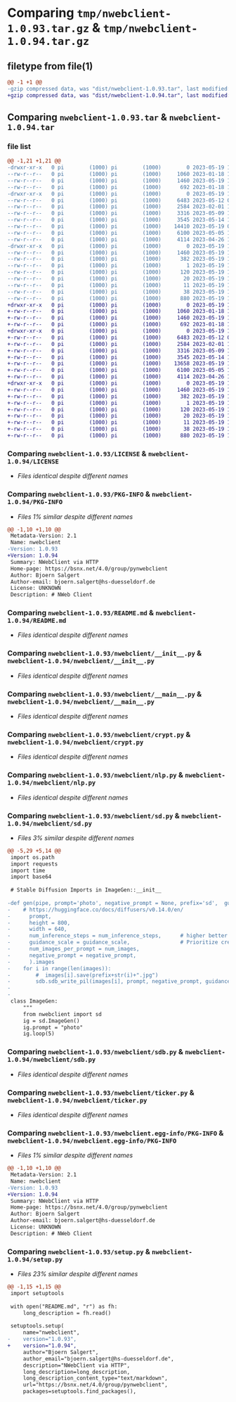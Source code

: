 # Comparing `tmp/nwebclient-1.0.93.tar.gz` & `tmp/nwebclient-1.0.94.tar.gz`

## filetype from file(1)

```diff
@@ -1 +1 @@
-gzip compressed data, was "dist/nwebclient-1.0.93.tar", last modified: Fri May 19 11:09:39 2023, max compression
+gzip compressed data, was "dist/nwebclient-1.0.94.tar", last modified: Fri May 19 11:14:44 2023, max compression
```

## Comparing `nwebclient-1.0.93.tar` & `nwebclient-1.0.94.tar`

### file list

```diff
@@ -1,21 +1,21 @@
-drwxr-xr-x   0 pi        (1000) pi        (1000)        0 2023-05-19 11:09:39.206337 nwebclient-1.0.93/
--rw-r--r--   0 pi        (1000) pi        (1000)     1060 2023-01-18 15:38:31.000000 nwebclient-1.0.93/LICENSE
--rw-r--r--   0 pi        (1000) pi        (1000)     1460 2023-05-19 11:09:39.206337 nwebclient-1.0.93/PKG-INFO
--rw-r--r--   0 pi        (1000) pi        (1000)      692 2023-01-18 15:38:31.000000 nwebclient-1.0.93/README.md
-drwxr-xr-x   0 pi        (1000) pi        (1000)        0 2023-05-19 11:09:39.196337 nwebclient-1.0.93/nwebclient/
--rw-r--r--   0 pi        (1000) pi        (1000)     6483 2023-05-12 07:26:49.000000 nwebclient-1.0.93/nwebclient/__init__.py
--rw-r--r--   0 pi        (1000) pi        (1000)     2584 2023-02-01 15:16:08.000000 nwebclient-1.0.93/nwebclient/__main__.py
--rw-r--r--   0 pi        (1000) pi        (1000)     3316 2023-05-09 12:58:28.000000 nwebclient-1.0.93/nwebclient/crypt.py
--rw-r--r--   0 pi        (1000) pi        (1000)     3545 2023-05-14 17:14:29.000000 nwebclient-1.0.93/nwebclient/nlp.py
--rw-r--r--   0 pi        (1000) pi        (1000)    14410 2023-05-19 07:18:25.000000 nwebclient-1.0.93/nwebclient/sd.py
--rw-r--r--   0 pi        (1000) pi        (1000)     6100 2023-05-05 17:05:53.000000 nwebclient-1.0.93/nwebclient/sdb.py
--rw-r--r--   0 pi        (1000) pi        (1000)     4114 2023-04-26 14:15:39.000000 nwebclient-1.0.93/nwebclient/ticker.py
-drwxr-xr-x   0 pi        (1000) pi        (1000)        0 2023-05-19 11:09:39.206337 nwebclient-1.0.93/nwebclient.egg-info/
--rw-r--r--   0 pi        (1000) pi        (1000)     1460 2023-05-19 11:09:39.000000 nwebclient-1.0.93/nwebclient.egg-info/PKG-INFO
--rw-r--r--   0 pi        (1000) pi        (1000)      382 2023-05-19 11:09:39.000000 nwebclient-1.0.93/nwebclient.egg-info/SOURCES.txt
--rw-r--r--   0 pi        (1000) pi        (1000)        1 2023-05-19 11:09:39.000000 nwebclient-1.0.93/nwebclient.egg-info/dependency_links.txt
--rw-r--r--   0 pi        (1000) pi        (1000)      120 2023-05-19 11:09:39.000000 nwebclient-1.0.93/nwebclient.egg-info/entry_points.txt
--rw-r--r--   0 pi        (1000) pi        (1000)       20 2023-05-19 11:09:39.000000 nwebclient-1.0.93/nwebclient.egg-info/requires.txt
--rw-r--r--   0 pi        (1000) pi        (1000)       11 2023-05-19 11:09:39.000000 nwebclient-1.0.93/nwebclient.egg-info/top_level.txt
--rw-r--r--   0 pi        (1000) pi        (1000)       38 2023-05-19 11:09:39.206337 nwebclient-1.0.93/setup.cfg
--rw-r--r--   0 pi        (1000) pi        (1000)      880 2023-05-19 11:09:34.000000 nwebclient-1.0.93/setup.py
+drwxr-xr-x   0 pi        (1000) pi        (1000)        0 2023-05-19 11:14:44.011574 nwebclient-1.0.94/
+-rw-r--r--   0 pi        (1000) pi        (1000)     1060 2023-01-18 15:38:31.000000 nwebclient-1.0.94/LICENSE
+-rw-r--r--   0 pi        (1000) pi        (1000)     1460 2023-05-19 11:14:44.011574 nwebclient-1.0.94/PKG-INFO
+-rw-r--r--   0 pi        (1000) pi        (1000)      692 2023-01-18 15:38:31.000000 nwebclient-1.0.94/README.md
+drwxr-xr-x   0 pi        (1000) pi        (1000)        0 2023-05-19 11:14:44.011574 nwebclient-1.0.94/nwebclient/
+-rw-r--r--   0 pi        (1000) pi        (1000)     6483 2023-05-12 07:26:49.000000 nwebclient-1.0.94/nwebclient/__init__.py
+-rw-r--r--   0 pi        (1000) pi        (1000)     2584 2023-02-01 15:16:08.000000 nwebclient-1.0.94/nwebclient/__main__.py
+-rw-r--r--   0 pi        (1000) pi        (1000)     3316 2023-05-09 12:58:28.000000 nwebclient-1.0.94/nwebclient/crypt.py
+-rw-r--r--   0 pi        (1000) pi        (1000)     3545 2023-05-14 17:14:29.000000 nwebclient-1.0.94/nwebclient/nlp.py
+-rw-r--r--   0 pi        (1000) pi        (1000)    13658 2023-05-19 11:14:32.000000 nwebclient-1.0.94/nwebclient/sd.py
+-rw-r--r--   0 pi        (1000) pi        (1000)     6100 2023-05-05 17:05:53.000000 nwebclient-1.0.94/nwebclient/sdb.py
+-rw-r--r--   0 pi        (1000) pi        (1000)     4114 2023-04-26 14:15:39.000000 nwebclient-1.0.94/nwebclient/ticker.py
+drwxr-xr-x   0 pi        (1000) pi        (1000)        0 2023-05-19 11:14:44.011574 nwebclient-1.0.94/nwebclient.egg-info/
+-rw-r--r--   0 pi        (1000) pi        (1000)     1460 2023-05-19 11:14:43.000000 nwebclient-1.0.94/nwebclient.egg-info/PKG-INFO
+-rw-r--r--   0 pi        (1000) pi        (1000)      382 2023-05-19 11:14:43.000000 nwebclient-1.0.94/nwebclient.egg-info/SOURCES.txt
+-rw-r--r--   0 pi        (1000) pi        (1000)        1 2023-05-19 11:14:43.000000 nwebclient-1.0.94/nwebclient.egg-info/dependency_links.txt
+-rw-r--r--   0 pi        (1000) pi        (1000)      120 2023-05-19 11:14:43.000000 nwebclient-1.0.94/nwebclient.egg-info/entry_points.txt
+-rw-r--r--   0 pi        (1000) pi        (1000)       20 2023-05-19 11:14:43.000000 nwebclient-1.0.94/nwebclient.egg-info/requires.txt
+-rw-r--r--   0 pi        (1000) pi        (1000)       11 2023-05-19 11:14:43.000000 nwebclient-1.0.94/nwebclient.egg-info/top_level.txt
+-rw-r--r--   0 pi        (1000) pi        (1000)       38 2023-05-19 11:14:44.011574 nwebclient-1.0.94/setup.cfg
+-rw-r--r--   0 pi        (1000) pi        (1000)      880 2023-05-19 11:14:41.000000 nwebclient-1.0.94/setup.py
```

### Comparing `nwebclient-1.0.93/LICENSE` & `nwebclient-1.0.94/LICENSE`

 * *Files identical despite different names*

### Comparing `nwebclient-1.0.93/PKG-INFO` & `nwebclient-1.0.94/PKG-INFO`

 * *Files 1% similar despite different names*

```diff
@@ -1,10 +1,10 @@
 Metadata-Version: 2.1
 Name: nwebclient
-Version: 1.0.93
+Version: 1.0.94
 Summary: NWebClient via HTTP
 Home-page: https://bsnx.net/4.0/group/pynwebclient
 Author: Bjoern Salgert
 Author-email: bjoern.salgert@hs-duesseldorf.de
 License: UNKNOWN
 Description: # NWeb Client
```

### Comparing `nwebclient-1.0.93/README.md` & `nwebclient-1.0.94/README.md`

 * *Files identical despite different names*

### Comparing `nwebclient-1.0.93/nwebclient/__init__.py` & `nwebclient-1.0.94/nwebclient/__init__.py`

 * *Files identical despite different names*

### Comparing `nwebclient-1.0.93/nwebclient/__main__.py` & `nwebclient-1.0.94/nwebclient/__main__.py`

 * *Files identical despite different names*

### Comparing `nwebclient-1.0.93/nwebclient/crypt.py` & `nwebclient-1.0.94/nwebclient/crypt.py`

 * *Files identical despite different names*

### Comparing `nwebclient-1.0.93/nwebclient/nlp.py` & `nwebclient-1.0.94/nwebclient/nlp.py`

 * *Files identical despite different names*

### Comparing `nwebclient-1.0.93/nwebclient/sd.py` & `nwebclient-1.0.94/nwebclient/sd.py`

 * *Files 3% similar despite different names*

```diff
@@ -5,29 +5,14 @@
 import os.path
 import requests
 import time
 import base64
 
 # Stable Diffusion Imports in ImageGen::__init__
 
-def gen(pipe, prompt='photo', negative_prompt = None, prefix='sd',  guidance_scale = 7.5, num_inference_steps=30, height=800, width=640, num_images=1, dbfile='data.db'):
-    # https://huggingface.co/docs/diffusers/v0.14.0/en/
-      prompt,
-      height = 800,
-      width = 640,
-      num_inference_steps = num_inference_steps,      # higher better quali default=45
-      guidance_scale = guidance_scale,                # Prioritize creativity  7.5  Prioritize prompt (higher)
-      num_images_per_prompt = num_images,
-      negative_prompt = negative_prompt,
-      ).images
-    for i in range(len(images)):
-        #  images[i].save(prefix+str(i)+".jpg")
-        sdb.sdb_write_pil(images[i], prompt, negative_prompt, guidance_scale, prefix, dbfile)
-
-
 class ImageGen:
     """
     from nwebclient import sd
     ig = sd.ImageGen()
     ig.prompt = "photo"
     ig.loop(5)
```

### Comparing `nwebclient-1.0.93/nwebclient/sdb.py` & `nwebclient-1.0.94/nwebclient/sdb.py`

 * *Files identical despite different names*

### Comparing `nwebclient-1.0.93/nwebclient/ticker.py` & `nwebclient-1.0.94/nwebclient/ticker.py`

 * *Files identical despite different names*

### Comparing `nwebclient-1.0.93/nwebclient.egg-info/PKG-INFO` & `nwebclient-1.0.94/nwebclient.egg-info/PKG-INFO`

 * *Files 1% similar despite different names*

```diff
@@ -1,10 +1,10 @@
 Metadata-Version: 2.1
 Name: nwebclient
-Version: 1.0.93
+Version: 1.0.94
 Summary: NWebClient via HTTP
 Home-page: https://bsnx.net/4.0/group/pynwebclient
 Author: Bjoern Salgert
 Author-email: bjoern.salgert@hs-duesseldorf.de
 License: UNKNOWN
 Description: # NWeb Client
```

### Comparing `nwebclient-1.0.93/setup.py` & `nwebclient-1.0.94/setup.py`

 * *Files 23% similar despite different names*

```diff
@@ -1,15 +1,15 @@
 import setuptools
 
 with open("README.md", "r") as fh:
     long_description = fh.read()
 
 setuptools.setup(
     name="nwebclient",
-    version="1.0.93",
+    version="1.0.94",
     author="Bjoern Salgert",
     author_email="bjoern.salgert@hs-duesseldorf.de",
     description="NWebClient via HTTP",
     long_description=long_description,
     long_description_content_type="text/markdown",
     url="https://bsnx.net/4.0/group/pynwebclient",
     packages=setuptools.find_packages(),
```

